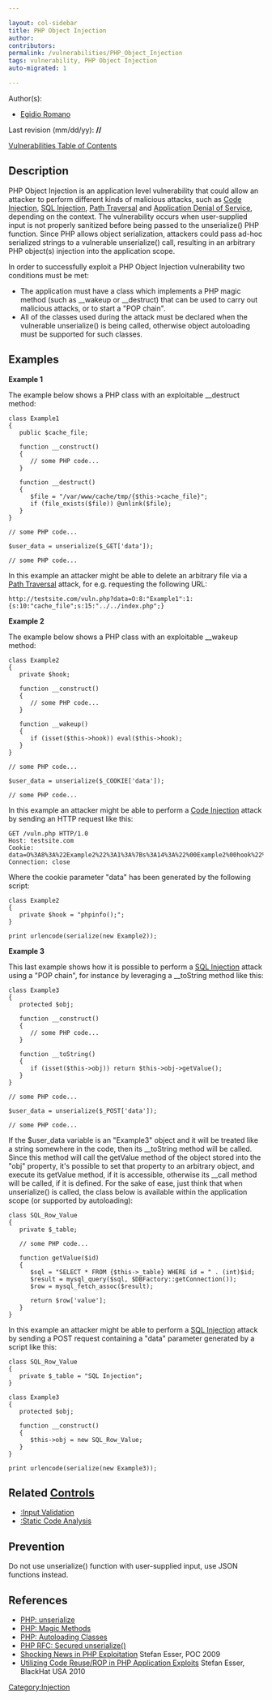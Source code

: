 ```yaml
---

layout: col-sidebar
title: PHP Object Injection
author: 
contributors: 
permalink: /vulnerabilities/PHP_Object_Injection
tags: vulnerability, PHP Object Injection
auto-migrated: 1

---
```


Author(s):

  - [Egidio Romano](User:Egidio_Romano "wikilink")

Last revision (mm/dd/yy): **//**

[Vulnerabilities Table of Contents](ASDR_TOC_Vulnerabilities "wikilink")

## Description

PHP Object Injection is an application level vulnerability that could
allow an attacker to perform different kinds of malicious attacks, such
as [Code Injection](Code_Injection "wikilink"), [SQL
Injection](SQL_Injection "wikilink"), [Path
Traversal](Path_Traversal "wikilink") and [Application Denial of
Service](Application_Denial_of_Service "wikilink"), depending on the
context. The vulnerability occurs when user-supplied input is not
properly sanitized before being passed to the unserialize() PHP
function. Since PHP allows object serialization, attackers could pass
ad-hoc serialized strings to a vulnerable unserialize() call, resulting
in an arbitrary PHP object(s) injection into the application scope.

In order to successfully exploit a PHP Object Injection vulnerability
two conditions must be met:

  - The application must have a class which implements a PHP magic
    method (such as __wakeup or __destruct) that can be used to
    carry out malicious attacks, or to start a "POP chain".
  - All of the classes used during the attack must be declared when the
    vulnerable unserialize() is being called, otherwise object
    autoloading must be supported for such classes.

## Examples

**Example 1**

The example below shows a PHP class with an exploitable __destruct
method:

    class Example1
    {
       public $cache_file;

       function __construct()
       {
          // some PHP code...
       }

       function __destruct()
       {
          $file = "/var/www/cache/tmp/{$this->cache_file}";
          if (file_exists($file)) @unlink($file);
       }
    }

    // some PHP code...

    $user_data = unserialize($_GET['data']);

    // some PHP code...

In this example an attacker might be able to delete an arbitrary file
via a [Path Traversal](Path_Traversal "wikilink") attack, for e.g.
requesting the following URL:

    http://testsite.com/vuln.php?data=O:8:"Example1":1:{s:10:"cache_file";s:15:"../../index.php";}

**Example 2**

The example below shows a PHP class with an exploitable __wakeup
method:

    class Example2
    {
       private $hook;

       function __construct()
       {
          // some PHP code...
       }

       function __wakeup()
       {
          if (isset($this->hook)) eval($this->hook);
       }
    }

    // some PHP code...

    $user_data = unserialize($_COOKIE['data']);

    // some PHP code...

In this example an attacker might be able to perform a [Code
Injection](Code_Injection "wikilink") attack by sending an HTTP request
like this:

    GET /vuln.php HTTP/1.0
    Host: testsite.com
    Cookie: data=O%3A8%3A%22Example2%22%3A1%3A%7Bs%3A14%3A%22%00Example2%00hook%22%3Bs%3A10%3A%22phpinfo%28%29%3B%22%3B%7D
    Connection: close

Where the cookie parameter "data" has been generated by the following
script:

    class Example2
    {
       private $hook = "phpinfo();";
    }

    print urlencode(serialize(new Example2));

**Example 3**

This last example shows how it is possible to perform a [SQL
Injection](SQL_Injection "wikilink") attack using a "POP chain", for
instance by leveraging a __toString method like this:

    class Example3
    {
       protected $obj;

       function __construct()
       {
          // some PHP code...
       }

       function __toString()
       {
          if (isset($this->obj)) return $this->obj->getValue();
       }
    }

    // some PHP code...

    $user_data = unserialize($_POST['data']);

    // some PHP code...

If the $user_data variable is an "Example3" object and it will be
treated like a string somewhere in the code, then its __toString
method will be called. Since this method will call the getValue method
of the object stored into the "obj" property, it's possible to set that
property to an arbitrary object, and execute its getValue method, if it
is accessible, otherwise its __call method will be called, if it is
defined. For the sake of ease, just think that when unserialize() is
called, the class below is available within the application scope (or
supported by autoloading):

    class SQL_Row_Value
    {
       private $_table;

       // some PHP code...

       function getValue($id)
       {
          $sql = "SELECT * FROM {$this->_table} WHERE id = " . (int)$id;
          $result = mysql_query($sql, $DBFactory::getConnection());
          $row = mysql_fetch_assoc($result);

          return $row['value'];
       }
    }

In this example an attacker might be able to perform a [SQL
Injection](SQL_Injection "wikilink") attack by sending a POST request
containing a "data" parameter generated by a script like this:

    class SQL_Row_Value
    {
       private $_table = "SQL Injection";
    }

    class Example3
    {
       protected $obj;

       function __construct()
       {
          $this->obj = new SQL_Row_Value;
       }
    }

    print urlencode(serialize(new Example3));

## Related [Controls](Controls "wikilink")

  - [:Input Validation](:Input_Validation "wikilink")
  - [:Static Code Analysis](:Static_Code_Analysis "wikilink")

## Prevention

Do not use unserialize() function with user-supplied input, use JSON
functions instead.

## References

  - [PHP:
    unserialize](http://php.net/manual/en/function.unserialize.php)
  - [PHP: Magic
    Methods](http://php.net/manual/en/language.oop5.magic.php)
  - [PHP: Autoloading
    Classes](http://php.net/manual/en/language.oop5.autoload.php)
  - [PHP RFC: Secured
    unserialize()](https://wiki.php.net/rfc/secure_unserialize)
  - [Shocking News in PHP
    Exploitation](https://www.owasp.org/images/f/f6/POC2009-ShockingNewsInPHPExploitation.pdf)
    Stefan Esser, POC 2009
  - [Utilizing Code Reuse/ROP in PHP Application
    Exploits](https://www.owasp.org/images/9/9e/Utilizing-Code-Reuse-Or-Return-Oriented-Programming-In-PHP-Application-Exploits.pdf)
    Stefan Esser, BlackHat USA 2010

[Category:Injection](Category:Injection "wikilink")
